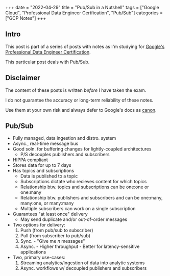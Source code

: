 +++
date = "2022-04-29"
title = "Pub/Sub in a Nutshell"
tags = ["Google Cloud", "Professional Data Engineer Certfication", "Pub/Sub"]
categories = ["GCP Notes"]
+++

## Intro

This post is part of a series of posts with notes as I'm studying for [Google's Professional Data Engineer Certification](https://cloud.google.com/certification/data-engineer).

This particular post deals with Pub/Sub.

## Disclaimer

The content of these posts is written *before* I have taken the exam.

I do not guarantee the accuracy or long-term reliability of these notes.

Use them at your own risk and always defer to Google's docs as [canon](https://en.wikipedia.org/wiki/Canon_(basic_principle)).

## Pub/Sub

- Fully managed, data ingestion and distro. system
- Async., real-time message bus
- Good soln. for buffering changes for lightly-coupled architectures
  - P/S decouples publishers and subscribers
- HIPPA compliant
- Stores data for up to 7 days
- Has topics and subscriptions
  - Data is published to a topic
  - Subscriptions dictate who recieves content for which topics
  - Relationship btw. topics and subscriptions can be one:one or one:many
  - Relationship btw. publishers and subscribers and can be one:many, many:one, or many:many
  - Multiple subscribers can work on a single subscription
- Guarantees "at least once" delivery
  - May send duplicate and/or out-of-order messages
- Two options for delivery:
  1. Push (from pub/sub to subscriber)
  2. Pull (from subscriber to pub/sub)
    1. Sync. - "Give me *n* messages"
    2. Async.
      - Higher throughput
      - Better for latency-sensitive applications
- Two, primary use-cases:
  1. Streaming analytics/ingestion of data into analytic systems
  2. Async. workflows w/ decoupled publishers and subscribers

